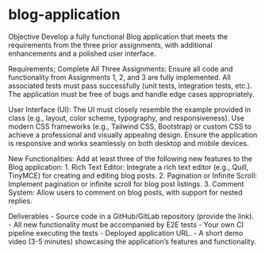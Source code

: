 # blog-application
Objective
Develop a fully functional Blog application that meets the requirements from the three prior assignments, with additional enhancements and a polished user interface.

Requirements;
Complete All Three Assignments:
Ensure all code and functionality from Assignments 1, 2, and 3 are fully implemented.
All associated tests must pass successfully (unit tests, integration tests, etc.).
The application must be free of bugs and handle edge cases appropriately.

User Interface (UI):
The UI must closely resemble the example provided in class (e.g., layout, color scheme, typography, and responsiveness).
Use modern CSS frameworks (e.g., Tailwind CSS, Bootstrap) or custom CSS to achieve a professional and visually appealing design.
Ensure the application is responsive and works seamlessly on both desktop and mobile devices.

New Functionalities:
Add at least three of the following new features to the Blog application:
    1. Rich Text Editor: Integrate a rich text editor (e.g., Quill, TinyMCE) for creating and editing blog posts.
    2. Pagination or Infinite Scroll: Implement pagination or infinite scroll for blog post listings.
    3. Comment System: Allow users to comment on blog posts, with support for nested replies.
    

Deliverables
    - Source code in a GitHub/GitLab repository (provide the link).
    - All new functionality must be accompanied by E2E tests
    - Your own CI pipeline executing the tests
    - Deployed application URL.
    - A short demo video (3-5 minutes) showcasing the application’s features and functionality.
